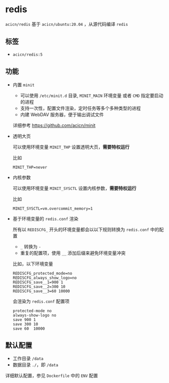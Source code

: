 # redis

`acicn/redis` 基于 `acicn/ubuntu:20.04` ，从源代码编译 `redis`

## 标签

* `acicn/redis:5`

## 功能

* 内置 `minit`

    - 可以使用 `/etc/minit.d` 目录, `MINIT_MAIN` 环境变量 或者 `CMD` 指定要启动的进程
    - 支持一次性，配置文件渲染，定时任务等多个多种类型的进程
    - 内建 WebDAV 服务器，便于输出调试文件

    详细参考 https://github.com/acicn/minit

* 透明大页

    可以使用环境变量 `MINIT_THP` 设置透明大页，**需要特权运行**

    比如

    `MINIT_THP=never`

* 内核参数

    可以使用环境变量 `MINIT_SYSCTL` 设置内核参数，**需要特权运行**

    比如

    `MINIT_SYSCTL=vm.overcommit_memory=1`

* 基于环境变量的 `redis.conf` 渲染

    所有以 `REDISCFG_` 开头的环境变量都会以以下规则转换为 `redis.conf` 中的配置

    - `_` 转换为 `-`
    - 重复的配置项，使用 `__` 添加后缀来避免环境变量冲突

    比如，以下环境变量

    ``` 
    REDISCFG_protected_mode=no
    REDISCFG_always_show_logo=no
    REDISCFG_save__1=900 1
    REDISCFG_save__2=300 10
    REDISCFG_save__3=60 10000
    ```

    会渲染为 `redis.conf` 配置项

    ``` 
    protected-mode no
    always-show-logo no
    save 900 1
    save 300 10
    save 60  10000
    ```

## 默认配置

* 工作目录 `/data`
* 数据目录 `./`，即 `/data`

详细默认配置，参见 `Dockerfile` 中的 `ENV` 配置
